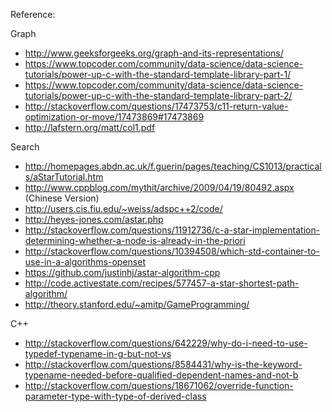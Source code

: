 Reference:

Graph

* http://www.geeksforgeeks.org/graph-and-its-representations/
* https://www.topcoder.com/community/data-science/data-science-tutorials/power-up-c-with-the-standard-template-library-part-1/
* https://www.topcoder.com/community/data-science/data-science-tutorials/power-up-c-with-the-standard-template-library-part-2/
* http://stackoverflow.com/questions/17473753/c11-return-value-optimization-or-move/17473869#17473869
* http://lafstern.org/matt/col1.pdf

Search

* http://homepages.abdn.ac.uk/f.guerin/pages/teaching/CS1013/practicals/aStarTutorial.htm
* http://www.cppblog.com/mythit/archive/2009/04/19/80492.aspx (Chinese Version)
* http://users.cis.fiu.edu/~weiss/adspc++2/code/
* http://heyes-jones.com/astar.php
* http://stackoverflow.com/questions/11912736/c-a-star-implementation-determining-whether-a-node-is-already-in-the-priori
* http://stackoverflow.com/questions/10394508/which-std-container-to-use-in-a-algorithms-openset
* https://github.com/justinhj/astar-algorithm-cpp
* http://code.activestate.com/recipes/577457-a-star-shortest-path-algorithm/
* http://theory.stanford.edu/~amitp/GameProgramming/

C++

* http://stackoverflow.com/questions/642229/why-do-i-need-to-use-typedef-typename-in-g-but-not-vs
* http://stackoverflow.com/questions/8584431/why-is-the-keyword-typename-needed-before-qualified-dependent-names-and-not-b
* http://stackoverflow.com/questions/18671062/override-function-parameter-type-with-type-of-derived-class